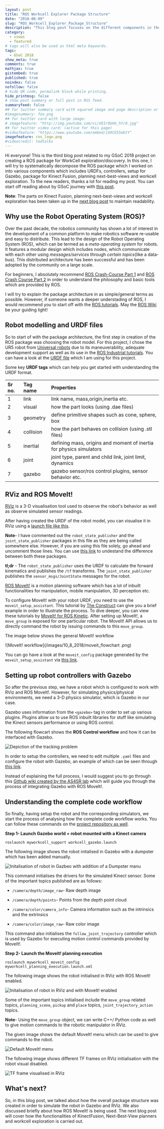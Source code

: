 ```yaml
---
layout: post
title: "ROS Workcell Explorer Package Structure"
date: "2018-08-09"
slug: "ROS_Workcell_Explorer_Package_Structure"
description: "This blog post focuses on the different components in the ROS package which I have used for my GSoC 2018 project"
category: 
  - views
  - featured
# tags will also be used as html meta keywords.
tags:
  - GSoC 2018
show_meta: true
comments: true
mathjax: true
gistembed: true
published: true
noindex: false
nofollow: false
# hide QR code, permalink block while printing.
hide_printmsg: false
# show post summary or full post in RSS feed.
summaryfeed: false
## for twitter summary card with squared image and page description or page excerpt:
#imagesummary: foo.png
## for twitter card with large image:
# imagefeature: "http://img.youtube.com/vi/VEIrQUXm_hY/0.jpg"
## for twitter video card: (active for this page)
#videofeature: "https://www.youtube.com/embed/iG9CE55wbtY"
imagefeature: ros_logo.png
#videocredit: tedtalks
---
```


Hi everyone! This is the third blog post related to my GSoC 2018 project on creating a ROS package for WorkCell exploration/discovery. In this one, I will try to systematically decompose the ROS package which I worked on into various components which includes URDFs, controllers, setup for Gazebo, package for Kinect Fusion, planning next-best-views and workcell exploration. To the new readers, thanks a lot for reading my post. You can start off reading about by GSoC journey with [this post](https://aadityasaraiya.github.io//blog/2018/07/16/GSoC_2018_with_ROS_Industrial/). 

**Note**: The parts on Kinect Fusion, planning next-best-views and workcell exploration has been taken up in the [next blog post](https://aadityasaraiya.github.io//blog/2018/08/08/KinectFusion_NBV_planner_and_workcell_exploration/) to maintain readability. 

<!--more-->

## Why use the Robot Operating System (ROS)?

Over the past decade, the robotics community has shown a lot of interest in the development of a common platform to make robotics software re-usable and easy to distribute. This lead to the design of the Robot Operating System (ROS), which can be termed as a *meta-operating system* for robots. It features a modular design which includes nodes, which communicate with each other using *messages/services* through *certain topics*(like a data-bus). This distributed architecture has been successful and has been adopted by the community on a large scale. 

For beginners, I absolutely recommend [ROS Crash-Course Part 1](https://courses.cs.washington.edu/courses/cse466/11au/calendar/ros_cc_1_intro-jrsedit.pdf) and [ROS Crash Course Part 2](https://courses.cs.washington.edu/courses/cse466/11au/calendar/ros_cc_2_patterns.pdf) in order to understand the philosophy and basic tools which are provided by ROS.

I will try to explain the package architecture in as simple/general terms as possible. However, if someone wants a deeper understading of ROS, I would recommend you to start off with the [ROS tutorials](http://wiki.ros.org/ROS/Tutorials). May the [ROS Wiki](http://wiki.ros.org/) be your guiding light! 

## Robot modelling and URDF files 

So to start of with the package architecture, the first step in creation of the ROS package was choosing the robot model. For this project, I chose the UR5 robot from [Universal robots](http://wiki.ros.org/universal_robot) due to its maneuverability, adequate development support as well as its use in the [ROS Industrial tutorials](https://ros-industrial.github.io/industrial_training/). You can have a look at the [URDF file](https://github.com/ros-industrial/workcell_explorer/blob/master/myworkcell_support/urdf/workcell_gazebo_trial1.urdf) which I am using for this project. 

Some key **URDF tags** which can help you get started with understanding the URDF format. 

|Sr no. | Tag name | Properties |
|:----- |:-------- | :-----     |
| 1     | link     | link name, mass,origin,inertia etc.|
| 2     | visual   | how the part looks (using .dae files) |
| 3     | geometry | define primitive shapes such as cone, sphere, box |
| 4     | collision| how the part behaves on collision (using .stl files)|
| 5     | inertial | defining mass, origins and moment of inertia for physics simulators|
| 6     | joint    | joint type, parent and child link, joint limit, dynamics|
| 7     | gazebo   | gazebo sensor/ros control plugins, sensor behavior etc.|

## RViz and ROS MoveIt! 

[RViz](http://wiki.ros.org/rviz) is a 3-D visualisation tool used to observe the robot's behavior as well as observe simulated sensor readings. 

After having created the URDF of the robot model, you can visualise it in RViz using a [launch file like this](https://github.com/ros-industrial/workcell_explorer/blob/master/myworkcell_support/launch/workcell_ur5.launch).

**Note**- I have commented out the `robot_state_publisher` and the `joint_state_publisher` packages in this file as they are being called somewhere else. However, if you are using this file solely, go ahead and uncomment those lines. You can use [this link](https://answers.ros.org/question/275079/joint-state-publisher-and-robot-state-publisher/) to undestand the difference between both these packages.

**tl;dr** - The `robot_state_publisher` uses the URDF to calculate the forward kinematics and publishes the `/tf` transforms. The `joint_state_publisher` publishes the `sensor_msgs/JointState` messages for the robot.  

[ROS MoveIt!](https://moveit.ros.org/) is a motion planning software which has a lot of inbuilt functionalities for manipulation, mobile manipulation, 3D perception etc. 

To configure MoveIt! with your robot URDF, you need to use the `moveit_setup_assistant`. This tutorial by [The Construct](http://www.theconstructsim.com/ros-movelt/) can give you a brief example in order to illustrate the process. To dive deeper, you can view these tutorials by [MoveIt! for ROS Kinetic](http://docs.ros.org/kinetic/api/moveit_tutorials/html/index.html). After setting up MoveIt!, a `move_group` is exposed for one particular robot. The MoveIt! API allows us to directly command the robot by issuing commands to this `move_group`. 

The image below shows the general MoveIt! workflow 

![MoveIt! workflow](/images/10_8_2018/moveit_flowchart .png)

You can go have a look at the `moveit_config` package generated by the `moveit_setup_assistant` via [this link](https://github.com/ros-industrial/workcell_explorer/tree/master/myworkcell_moveit_config).

## Setting up robot controllers with Gazebo

So after the previous step, we have a robot which is configured to work with RViz and ROS MoveIt!. However, for simulating physics/physical environments, we need a 3-D physics simulator, which is Gazebo in our case. 

Gazebo uses information from the `<gazebo>` tag in order to set up various plugins. Plugins allow us to use ROS inbuilt libraries for stuff like simulating the Kinect sensors performance or using ROS control.  

The following flowcart shows the **ROS Control workflow** and how it can be interfaced with Gazebo. 

![Depiction of the tracking problem](/images/10_8_2018/gazebo_ros_control.png)

In order to setup the controllers, we need to edit multiple `.yaml` files and configure the robot with Gazebo, an example of which can be seen through [this link](https://github.com/ros-industrial/workcell_explorer/tree/kf_branch1/myworkcell_moveit_config/config). 

Instead of explaining the full process, I would suggest you to go through this [Github wiki created by the AS4SR lab](https://github.com/AS4SR/general_info/wiki/Basic-ROS-MoveIt!-and-Gazebo-Integration) which will guide you through the process of integrating Gazebo with ROS MoveIt!. 

## Understanding the complete code workflow  

So finally, having setup the robot and the corresponding simulators, we start the process of analysing how the complete code workflow works. You can follow these commands on the [project repository as well](https://github.com/ros-industrial/workcell_explorer).

**Step 1- Launch Gazebo world + robot mounted with a Kinect camera**

~~~
roslaunch myworkcell_support workcell_gazebo.launch 
~~~

The following image shows the robot initalised in Gazebo with a dumpster which has been added manually. 

![Initalisation of robot in Gazbeo with addition of a Dumpster manu](/images/10_8_2018/gazebo_init.png)

This command initialises the drivers for the simulated Kinect sensor. Some of the important topics published are as follows:

+ `/camera/depth/image_raw`- Raw depth image 

+ `/camera/depth/points`- Points from the depth point cloud

+ `/camera/color/camera_info`- Camera information such as the intrinsics and the extrinsics

+ `/camera/color/image_raw`- Raw color image

This command also initialises the `follow_joint_trajectory` controller which is used by Gazebo for executing motion control commands provided by MoveIt!. 


**Step 2- Launch the MoveIt! planning execution** 

~~~
roslaunch myworkcell_moveit_config myworkcell_planning_execution.launch.xml
~~~

The following image shows the robot initialised in RViz with ROS MoveIt! enabled. 

![Initalisation of robot in RViz and with MoveIt! enabled](/images/10_8_2018/rviz_init.png)

Some of the important topics initialised include the `move_group` related topics, `planning_scene`, `pickup` and `place` topics, `joint_trajectory_action` topics. 


**Note**- Using the `move_group` object, we can write C++/ Python code as well to give motion commands to the robotic manipulator in RViz.  


The given image shows the default MoveIt! menu which can be used to give commands to the robot.

![Default MoveIt! menu](/images/10_8_2018/moveit_menu.png)

The following image shows different TF frames on RViz initialisation with the robot visual disabled. 

![TF frame visualised in RViz](/images/10_8_2018/rviz_tf_init.png)


## What's next?

So, in this blog post, we talked about how the overall package structure was created in order to simulate the robot in Gazebo and RViz. We also discussed briefly about how ROS MoveIt! is being used. The next blog post will cover how the functionalities of KinectFusion, Next-Best-View planners and workcell exploration is carried out. 


[^3]: [About]({{ site.url }}/about)


